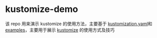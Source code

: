 # kustomize-demo

该 repo 用来演示 kustomize 的使用方法，主要基于 [kustomization.yaml](https://github.com/kubernetes-sigs/kustomize/blob/master/docs/zh/kustomization.yaml)和 [examples](https://github.com/kubernetes-sigs/kustomize/tree/master/examples)，主要用于展示 [kustomize](https://kustomize.io) 的使用方式及技巧
